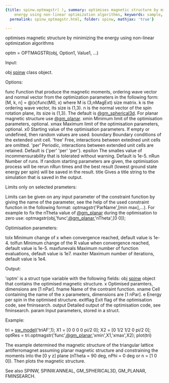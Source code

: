 ```yaml
---
{title: spinw.optmagstr( ), summary: optimises magnetic structure by minimizing the
    energy using non-linear optimization algorithms, keywords: sample, sidebar: sw_sidebar,
  permalink: spinw_optmagstr.html, folder: spinw, mathjax: 'true'}

---
```

optimises magnetic structure by minimizing the energy using non-linear optimization algorithms
 
optm = OPTMAGSTR(obj, Option1, Value1, ...)
 
Input:
 
obj       [spinw](spinw.html) class object.
 
Options:
 
func      Function that produce the magnetic moments, ordering wave
          vector and normal vector from the optimization
          parameters in the following form:
              [M, k, n] = @(x)func(M0, x)
          where M is (3,nMagExt) size matrix. k is the ordering
          wave vector, its size is (1,3). n is the normal vector
          of the spin rotation plane, its size is (1,3). The
          default is [@gm_spherical3d](gm_spherical3d.html). For planar magnetic structure
          use [@gm_planar](gm_planar.html).
xmin      Minimum limit of the optimisation parameters, optional.
xmax      Maximum limit of the optimisation parameters, optional.
x0        Starting value of the optimisation parameters. If empty
          or undefined, then random values are used.
boundary  Boundary conditions of the extended unit cell.
              'free'  Free, interactions between extedned unit cells are
                      omitted.
              'per'   Periodic, interactions between extended unit cells
                      are retained.
          Default is {'per' 'per' 'per'}.
epsilon   The smalles value of incommensurability that is tolerated
          without warning. Default is 1e-5.
nRun      Number of runs. If random starting parameters are given, the
          optimisation process will be rerun nRun times and the best
          result (lowest ground state energy per spin) will be saved in
          the result.
title     Gives a title string to the simulation that is saved in the
          output.
 
Limits only on selected prameters:
 
Limits can be given on any input parameter of the constraint function by
giving the name of the parameter, see the help of the used constraint
function in the following format: optmagstr('ParName',[min max],...).
For example to fix the nTheta value of [@gm_planar](gm_planar.html) during the optimisation
to zero use:
optmagstr(obj,'func',[@gm_planar](gm_planar.html),'nTheta',[0 0]);
 
Optimisation parameters:
 
tolx          Minimum change of x when convergence reached, default
              value is 1e-4.
tolfun        Minimum change of the R value when convergence reached,
              default value is 1e-5.
maxfunevals   Maximum number of function evaluations, default value
              is 1e7.
maxiter       Maximum number of iterations, default value is 1e4.
 
 
Output:
 
'optm' is a struct type variable with the following fields:
obj       [spinw](spinw.html) object that contains the optimised magnetic structure.
x         Optimised paramters, dimensions are [1 nPar].
fname     Name of the contraint function.
xname     Cell containing the name of the x parameters, dimensions are
          [1 nPar].
e         Energy per spin in the optimised structure.
exitflag  Exit flag of the optimisation code, see fminsearch.
output    Detailed output of the optimisation code, see fminsearch.
param     Input parameters, stored in a struct.
 
Example:
 
tri = [sw_model](sw_model.html)('triAF',1);
X1 = [0 0 0 0 pi/2 0];
X2 = [0 1/2 1/2 0 pi/2 0];
optRes = tri.optmagstr('func',[@gm_planar](gm_planar.html),'xmin',X1,'xmax',X2);
plot(tri)
 
The example determined the magnetic structure of the triangular lattice
antiferromagnet assuming planar magnetic structure and constraining the
moments into the [0 y z] plane (nTheta = 90 deg, nPhi = 0 deg or
n = [1 0 0]). Then plots the magnetic structure.
 
See also SPINW, SPINW.ANNEAL, GM_SPHERICAL3D, GM_PLANAR, FMINSEARCH.
 

